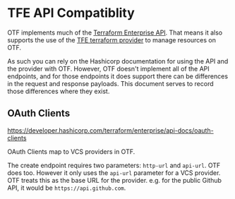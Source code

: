 # TFE API Compatiblity

OTF implements much of the [Terraform Enterprise API](https://developer.hashicorp.com/terraform/enterprise/api-docs). That means it also supports the use of the [TFE terraform provider](https://registry.terraform.io/providers/hashicorp/tfe/latest/docs?product_intent=terraform) to manage resources on OTF.

As such you can rely on the Hashicorp documentation for using the API and the provider with OTF. However, OTF doesn't implement all of the API endpoints, and for those endpoints it does support there can be differences in the request and response payloads. This document serves to record those differences where they exist.

## OAuth Clients

https://developer.hashicorp.com/terraform/enterprise/api-docs/oauth-clients

OAuth Clients map to VCS providers in OTF.

The create endpoint requires two parameters: `http-url` and `api-url`. OTF does too. However it only uses the `api-url` parameter for a VCS provider. OTF treats this as the base URL for the provider. e.g. for the public Github API, it would be `https://api.github.com`.

